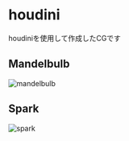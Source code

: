 # houdini
houdiniを使用して作成したCGです
## Mandelbulb
![mandelbulb](https://github.com/takara0524/houdini/Mandelbulb/untitled1.jpg)
## Spark
![spark](/Users/TAKARA/houdini/Spark/Spark.jpg)
